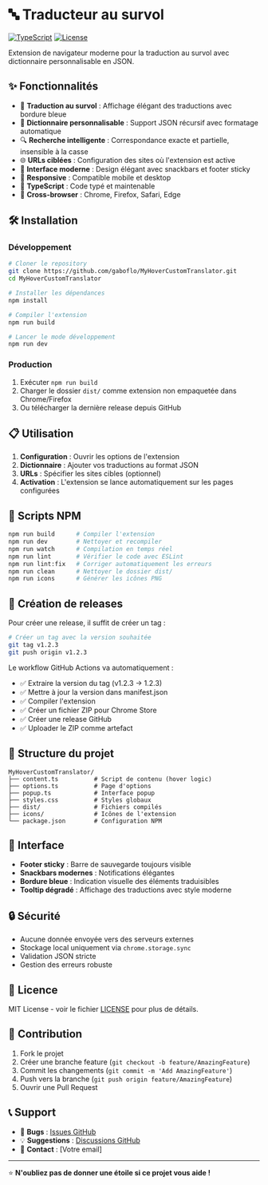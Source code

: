 # 🔤 Traducteur au survol

[![TypeScript](https://img.shields.io/badge/TypeScript-5.3-blue.svg)](https://www.typescriptlang.org/)
[![License](https://img.shields.io/badge/License-MIT-green.svg)](LICENSE)

Extension de navigateur moderne pour la traduction au survol avec dictionnaire personnalisable en JSON.

## ✨ Fonctionnalités

- 🎯 **Traduction au survol** : Affichage élégant des traductions avec bordure bleue
- 📝 **Dictionnaire personnalisable** : Support JSON récursif avec formatage automatique
- 🔍 **Recherche intelligente** : Correspondance exacte et partielle, insensible à la casse
- 🌐 **URLs ciblées** : Configuration des sites où l'extension est active
- 🎨 **Interface moderne** : Design élégant avec snackbars et footer sticky
- 📱 **Responsive** : Compatible mobile et desktop
- 🔧 **TypeScript** : Code typé et maintenable
- 🚀 **Cross-browser** : Chrome, Firefox, Safari, Edge

## 🛠️ Installation

### Développement

```bash
# Cloner le repository
git clone https://github.com/gaboflo/MyHoverCustomTranslator.git
cd MyHoverCustomTranslator

# Installer les dépendances
npm install

# Compiler l'extension
npm run build

# Lancer le mode développement
npm run dev
```

### Production

1. Exécuter `npm run build`
2. Charger le dossier `dist/` comme extension non empaquetée dans Chrome/Firefox
3. Ou télécharger la dernière release depuis GitHub

## 📋 Utilisation

1. **Configuration** : Ouvrir les options de l'extension
2. **Dictionnaire** : Ajouter vos traductions au format JSON
3. **URLs** : Spécifier les sites cibles (optionnel)
4. **Activation** : L'extension se lance automatiquement sur les pages configurées

## 🔧 Scripts NPM

```bash
npm run build      # Compiler l'extension
npm run dev        # Nettoyer et recompiler
npm run watch      # Compilation en temps réel
npm run lint       # Vérifier le code avec ESLint
npm run lint:fix   # Corriger automatiquement les erreurs
npm run clean      # Nettoyer le dossier dist/
npm run icons      # Générer les icônes PNG
```

## 🚀 Création de releases

Pour créer une release, il suffit de créer un tag :

```bash
# Créer un tag avec la version souhaitée
git tag v1.2.3
git push origin v1.2.3
```

Le workflow GitHub Actions va automatiquement :

- ✅ Extraire la version du tag (v1.2.3 → 1.2.3)
- ✅ Mettre à jour la version dans manifest.json
- ✅ Compiler l'extension
- ✅ Créer un fichier ZIP pour Chrome Store
- ✅ Créer une release GitHub
- ✅ Uploader le ZIP comme artefact

## 📁 Structure du projet

```
MyHoverCustomTranslator/
├── content.ts          # Script de contenu (hover logic)
├── options.ts          # Page d'options
├── popup.ts            # Interface popup
├── styles.css          # Styles globaux
├── dist/               # Fichiers compilés
├── icons/              # Icônes de l'extension
└── package.json        # Configuration NPM
```

## 🎨 Interface

- **Footer sticky** : Barre de sauvegarde toujours visible
- **Snackbars modernes** : Notifications élégantes
- **Bordure bleue** : Indication visuelle des éléments traduisibles
- **Tooltip dégradé** : Affichage des traductions avec style moderne

## 🔒 Sécurité

- Aucune donnée envoyée vers des serveurs externes
- Stockage local uniquement via `chrome.storage.sync`
- Validation JSON stricte
- Gestion des erreurs robuste

## 📄 Licence

MIT License - voir le fichier [LICENSE](LICENSE) pour plus de détails.

## 🤝 Contribution

1. Fork le projet
2. Créer une branche feature (`git checkout -b feature/AmazingFeature`)
3. Commit les changements (`git commit -m 'Add AmazingFeature'`)
4. Push vers la branche (`git push origin feature/AmazingFeature`)
5. Ouvrir une Pull Request

## 📞 Support

- 🐛 **Bugs** : [Issues GitHub](https://github.com/gaboflo/MyHoverCustomTranslator/issues)
- 💡 **Suggestions** : [Discussions GitHub](https://github.com/gaboflo/MyHoverCustomTranslator/discussions)
- 📧 **Contact** : [Votre email]

---

⭐ **N'oubliez pas de donner une étoile si ce projet vous aide !**
